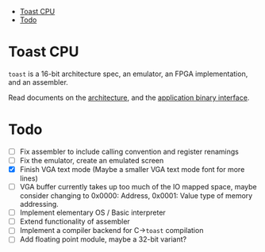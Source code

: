 - [Toast CPU](#toast-cpu)
- [Todo](#todo)

# Toast CPU
`toast` is a 16-bit architecture spec, an emulator, an FPGA implementation, and an assembler.

Read documents on the [architecture](spec/arch.md), and the [application binary interface](spec/abi.md).

# Todo
- [ ] Fix assembler to include calling convention and register renamings
- [ ] Fix the emulator, create an emulated screen
- [x] Finish VGA text mode (Maybe a smaller VGA text mode font for more lines)
- [ ] VGA buffer currently takes up too much of the IO mapped space, maybe consider changing to 0x0000: Address, 0x0001: Value type of memory addressing.
- [ ] Implement elementary OS / Basic interpreter
- [ ] Extend functionality of assembler
- [ ] Implement a compiler backend for C->`toast` compilation
- [ ] Add floating point module, maybe a 32-bit variant?